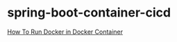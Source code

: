 # spring-boot-container-cicd


[How To Run Docker in Docker Container](https://devopscube.com/run-docker-in-docker/)
